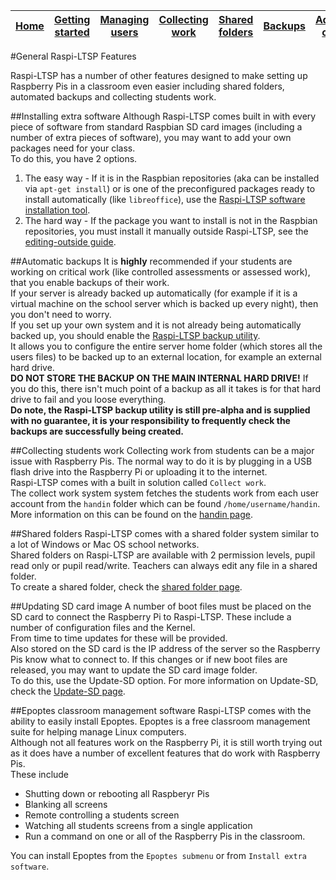 [Home](README.md)    | [Getting started](installation/getting-started.md)     | [Managing users](manage-users/README.md) | [Collecting work](collect-work.md) | [Shared folders](shared-folders/README.md) | [Backups](backups/README.md) | [Advanced options](advanced/README.md) 
| :-----------: |:-------------:| :-----:| :-----:| :-----:| :-----:| :-----:| 


#General Raspi-LTSP Features

Raspi-LTSP has a number of other features designed to make setting up Raspberry Pis in a classroom even easier including shared folders, automated backups and collecting students work.

##Installing extra software
Although Raspi-LTSP comes built in with every piece of software from standard Raspbian SD card images (including a number of extra pieces of software), you may want to add your own packages need for your class.   
To do this, you have 2 options.   
1. The easy way - If it is in the Raspbian repositories (aka can be installed via ```apt-get install```) or is one of the preconfigured packages ready to install automatically (like ```libreoffice```), use the [Raspi-LTSP software installation tool](installation/installing-software.md).  
2. The hard way - If the package you want to install is not in the Raspbian repositories, you must install it manually outside Raspi-LTSP, see the [editing-outside guide](http://pi-ltsp.net/advanced/editing-outsite.html).

##Automatic backups
It is **highly** recommended if your students are working on critical work (like controlled assessments or assessed work), that you enable backups of their work.   
If your server is already backed up automatically (for example if it is a virtual machine on the school server which is backed up every night), then you don't need to worry.   
If you set up your own system and it is not already being automatically backed up, you should enable the [Raspi-LTSP backup utility](backups/README.md).   
It allows you to configure the entire server home folder (which stores all the users files) to be backed up to an external location, for example an external hard drive.   
**DO NOT STORE THE BACKUP ON THE MAIN INTERNAL HARD DRIVE!** If you do this, there isn't much point of a backup as all it takes is for that hard drive to fail and you loose everything.   
**Do note, the Raspi-LTSP backup utility is still pre-alpha and is supplied with no guarantee, it is your responsibility to frequently check the backups are successfully being created.**   

##Collecting students work
Collecting work from students can be a major issue with Raspberry Pis. The normal way to do it is by plugging in a USB flash drive into the Raspberry Pi or uploading it to the internet.   
Raspi-LTSP comes with a built in solution called ```Collect work```.   
The collect work system system fetches the students work from each user account from the ```handin``` folder which can be found ```/home/username/handin```.   
More information on this can be found on the [handin page](collect-work.md).   

##Shared folders
Raspi-LTSP comes with a shared folder system similar to a lot of Windows or Mac OS school networks.   
Shared folders on Raspi-LTSP are available with 2 permission levels, pupil read only or pupil read/write. Teachers can always edit any file in a shared folder.   
To create a shared folder, check the [shared folder page](shared-folders/README.md).

##Updating SD card image
A number of boot files must be placed on the SD card to connect the Raspberry Pi to Raspi-LTSP. These include a number of configuration files and the Kernel.   
From time to time updates for these will be provided.   
Also stored on the SD card is the IP address of the server so the Raspberry Pis know what to connect to. If this changes or if new boot files are released, you may want to update the SD card image folder.   
To do this, use the Update-SD option. For more information on Update-SD, check the [Update-SD page](sd-card-update.md).

##Epoptes classroom management software
Raspi-LTSP comes with the ability to easily install Epoptes. Epoptes is a free classroom management suite for helping manage Linux computers.   
Although not all features work on the Raspberry Pi, it is still worth trying out as it does have a number of excellent features that do work with Raspberry Pis.   
These include
- Shutting down or rebooting all Raspberyr Pis
- Blanking all screens
- Remote controlling a students screen
- Watching all students screens from a single application
- Run a command on one or all of the Raspberry Pis in the classroom.

You can install Epoptes from the ```Epoptes submenu``` or from ```Install extra software```.